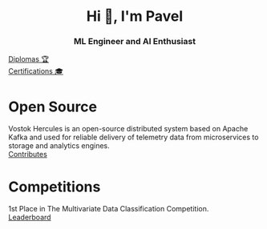 <h1 align="center">Hi 👋, I'm Pavel</h1>
<h3 align="center">ML Engineer and AI Enthusiast</h3>

[Diplomas 🏆](https://mekhnin.github.io)
<br>
[Certifications 🎓](https://mekhnin.github.io/certifications)
<br>
# Open Source
Vostok Hercules is an open-source distributed system based on Apache Kafka and used for reliable delivery of telemetry data from microservices to storage and analytics engines.<br>
[Contributes](https://github.com/vostok/hercules/commits?author=mekhnin)
<br>
# Competitions
1st Place in The Multivariate Data Classification Competition.<br>
[Leaderboard](https://www.kaggle.com/competitions/test-of-classification/leaderboard)
